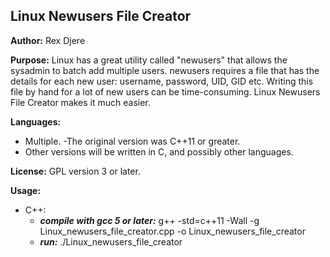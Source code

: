 ## Linux Newusers File Creator

**Author:**
Rex Djere

**Purpose:**
Linux has a great utility called "newusers" that allows the sysadmin to batch add multiple users.
newusers requires a file that has the details for each new user: username, password, UID, GID etc.
Writing this file by hand for a lot of new users can be time-consuming.
Linux Newusers File Creator makes it much easier.

**Languages:**
- Multiple. 
-The original version was C++11 or greater. 
- Other versions will be written in C, and possibly other languages.

**License:**
GPL version 3 or later.

**Usage:**
- C++:
	- **_compile with gcc 5 or later:_** g++ -std=c++11 -Wall -g Linux_newusers_file_creator.cpp -o Linux_newusers_file_creator
	- **_run:_** ./Linux_newusers_file_creator

